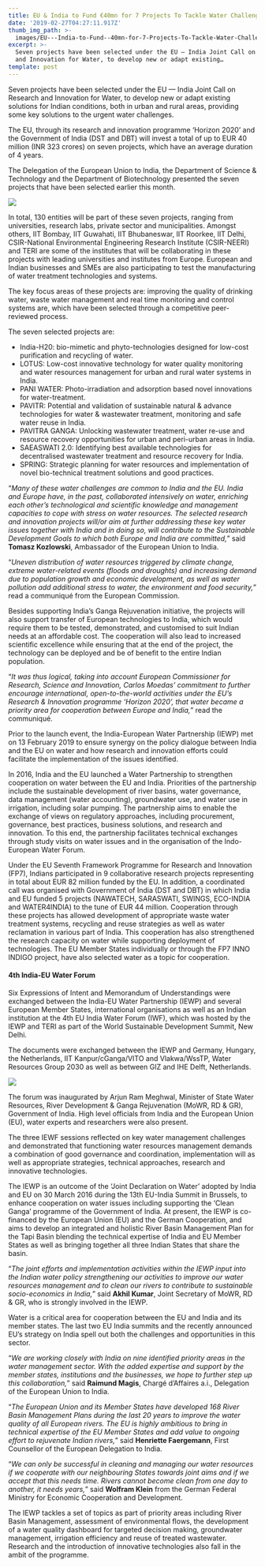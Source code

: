 ```yaml
---
title: EU & India to Fund €40mn for 7 Projects To Tackle Water Challenges
date: '2019-02-27T04:27:11.917Z'
thumb_img_path: >-
  images/EU---India-to-Fund--40mn-for-7-Projects-To-Tackle-Water-Challenges/1*aJL2wQBYDbmOexweotbeQQ.jpeg
excerpt: >-
  Seven projects have been selected under the EU — India Joint Call on Research
  and Innovation for Water, to develop new or adapt existing…
template: post
---
```

Seven projects have been selected under the EU — India Joint Call on Research and Innovation for Water, to develop new or adapt existing solutions for Indian conditions, both in urban and rural areas, providing some key solutions to the urgent water challenges.

The EU, through its research and innovation programme ‘Horizon 2020’ and the Government of India (DST and DBT) will invest a total of up to EUR 40 million (INR 323 crores) on seven projects, which have an average duration of 4 years.

The Delegation of the European Union to India, the Department of Science & Technology and the Department of Biotechnology presented the seven projects that have been selected earlier this month.

![](/images/EU---India-to-Fund--40mn-for-7-Projects-To-Tackle-Water-Challenges/1*aJL2wQBYDbmOexweotbeQQ.jpeg)

In total, 130 entities will be part of these seven projects, ranging from universities, research labs, private sector and municipalities. Amongst others, IIT Bombay, IIT Guwahati, IIT Bhubaneswar, IIT Roorkee, IIT Delhi, CSIR-National Environmental Engineering Research Institute (CSIR-NEERI) and TERI are some of the institutes that will be collaborating in these projects with leading universities and institutes from Europe. European and Indian businesses and SMEs are also participating to test the manufacturing of water treatment technologies and systems.

The key focus areas of these projects are: improving the quality of drinking water, waste water management and real time monitoring and control systems are, which have been selected through a competitive peer-reviewed process.

The seven selected projects are:

*   India-H20: bio-mimetic and phyto-technologies designed for low-cost purification and recycling of water.
*   LOTUS: Low-cost innovative technology for water quality monitoring and water resources management for urban and rural water systems in India.
*   PANI WATER: Photo-irradiation and adsorption based novel innovations for water-treatment.
*   PAVITR: Potential and validation of sustainable natural & advance technologies for water & wastewater treatment, monitoring and safe water reuse in India.
*   PAVITRA GANGA: Unlocking wastewater treatment, water re-use and resource recovery opportunities for urban and peri-urban areas in India.
*   SAEASWATI 2.0: Identifying best available technologies for decentralised wastewater treatment and resource recovery for India.
*   SPRING: Strategic planning for water resources and implementation of novel bio-technical treatment solutions and good practices.

“*Many of these water challenges are common to India and the EU. India and Europe have, in the past, collaborated intensively on water, enriching each other’s technological and scientific knowledge and management capacities to cope with stress on water resources. The selected research and innovation projects will/or aim at further addressing these key water issues together with India and in doing so, will contribute to the Sustainable Development Goals to which both Europe and India are committed,*” said **Tomasz Kozlowski**, Ambassador of the European Union to India.

“*Uneven distribution of water resources triggered by climate change, extreme water-related events (floods and droughts) and increasing demand due to population growth and economic development, as well as water pollution add additional stress to water, the environment and food security,*” read a communiqué from the European Commission.

Besides supporting India’s Ganga Rejuvenation initiative, the projects will also support transfer of European technologies to India, which would require them to be tested, demonstrated, and customised to suit Indian needs at an affordable cost. The cooperation will also lead to increased scientific excellence while ensuring that at the end of the project, the technology can be deployed and be of benefit to the entire Indian population.

“*It was thus logical, taking into account European Commissioner for Research, Science and Innovation, Carlos Moedas’ commitment to further encourage international, open-to-the-world activities under the EU’s Research & Innovation programme ‘Horizon 2020’, that water became a priority area for cooperation between Europe and India,*” read the communiqué.

Prior to the launch event, the India-European Water Partnership (IEWP) met on 13 February 2019 to ensure synergy on the policy dialogue between India and the EU on water and how research and innovation efforts could facilitate the implementation of the issues identified.

In 2016, India and the EU launched a Water Partnership to strengthen cooperation on water between the EU and India. Priorities of the partnership include the sustainable development of river basins, water governance, data management (water accounting), groundwater use, and water use in irrigation, including solar pumping. The partnership aims to enable the exchange of views on regulatory approaches, including procurement, governance, best practices, business solutions, and research and innovation. To this end, the partnership facilitates technical exchanges through study visits on water issues and in the organisation of the Indo-European Water Forum.

Under the EU Seventh Framework Programme for Research and Innovation (FP7), Indians participated in 9 collaborative research projects representing in total about EUR 82 million funded by the EU. In addition, a coordinated call was organised with Government of India (DST and DBT) in which India and EU funded 5 projects (NAWATECH, SARASWATI, SWINGS, ECO-INDIA and WATER4INDIA) to the tune of EUR 44 million. Cooperation through these projects has allowed development of appropriate waste water treatment systems, recycling and reuse strategies as well as water reclamation in various part of India. This cooperation has also strengthened the research capacity on water while supporting deployment of technologies. The EU Member States individually or through the FP7 INNO INDIGO project, have also selected water as a topic for cooperation.

#### 4th India-EU Water Forum

Six Expressions of Intent and Memorandum of Understandings were exchanged between the India-EU Water Partnership (IEWP) and several European Member States, international organisations as well as an Indian institution at the 4th EU India Water Forum (IWF), which was hosted by the IEWP and TERI as part of the World Sustainable Development Summit, New Delhi.

The documents were exchanged between the IEWP and Germany, Hungary, the Netherlands, IIT Kanpur/cGanga/VITO and Vlakwa/WssTP, Water Resources Group 2030 as well as between GIZ and IHE Delft, Netherlands.

![](/images/EU---India-to-Fund--40mn-for-7-Projects-To-Tackle-Water-Challenges/1*9FtRiIk0Cyn9ZM5szU9G5w.jpeg)

The forum was inaugurated by Arjun Ram Meghwal, Minister of State Water Resources, River Development & Ganga Rejuvenation (MoWR, RD & GR), Government of India. High level officials from India and the European Union (EU), water experts and researchers were also present.

The three IEWF sessions reflected on key water management challenges and demonstrated that functioning water resources management demands a combination of good governance and coordination, implementation will as well as appropriate strategies, technical approaches, research and innovative technologies.

The IEWP is an outcome of the ‘Joint Declaration on Water’ adopted by India and EU on 30 March 2016 during the 13th EU-India Summit in Brussels, to enhance cooperation on water issues including supporting the ‘Clean Ganga’ programme of the Government of India. At present, the IEWP is co-financed by the European Union (EU) and the German Cooperation, and aims to develop an integrated and holistic River Basin Management Plan for the Tapi Basin blending the technical expertise of India and EU Member States as well as bringing together all three Indian States that share the basin.

“*The joint efforts and implementation activities within the IEWP input into the Indian water policy strengthening our activities to improve our water resources management and to clean our rivers to contribute to sustainable socio-economics in India,*” said **Akhil Kumar**, Joint Secretary of MoWR, RD & GR, who is strongly involved in the IEWP.

Water is a critical area for cooperation between the EU and India and its member states. The last two EU India summits and the recently announced EU’s strategy on India spell out both the challenges and opportunities in this sector.

“*We are working closely with India on nine identified priority areas in the water management sector. With the added expertise and support by the member states, institutions and the businesses, we hope to further step up this collaboration,*” said **Raimund Magis**, Chargé d’Affaires a.i., Delegation of the European Union to India.

“*The European Union and its Member States have developed 168 River Basin Management Plans during the last 20 years to improve the water quality of all European rivers. The EU is highly ambitious to bring in technical expertise of the EU Member States and add value to ongoing effort to rejuvenate Indian rivers,*” said **Henriette Faergemann**, First Counsellor of the European Delegation to India.

“*We can only be successful in cleaning and managing our water resources if we cooperate with our neighbouring States towards joint aims and if we accept that this needs time. Rivers cannot become clean from one day to another, it needs years,*” said **Wolfram Klein** from the German Federal Ministry for Economic Cooperation and Development.

The IEWP tackles a set of topics as part of priority areas including River Basin Management, assessment of environmental flows, the development of a water quality dashboard for targeted decision making, groundwater management, irrigation efficiency and reuse of treated wastewater. Research and the introduction of innovative technologies also fall in the ambit of the programme.
